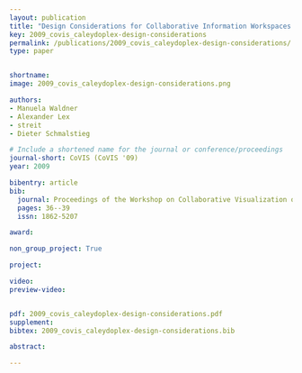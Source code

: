 ```yaml
---
layout: publication
title: "Design Considerations for Collaborative Information Workspaces in Multi-Display Environments"
key: 2009_covis_caleydoplex-design-considerations
permalink: /publications/2009_covis_caleydoplex-design-considerations/
type: paper


shortname:
image: 2009_covis_caleydoplex-design-considerations.png

authors:
- Manuela Waldner
- Alexander Lex
- streit
- Dieter Schmalstieg

# Include a shortened name for the journal or conference/proceedings
journal-short: CoVIS (CoVIS '09)
year: 2009

bibentry: article
bib:
  journal: Proceedings of the Workshop on Collaborative Visualization on Interactive Surfaces (CoVIS '09), in conjunction with VisWeek
  pages: 36--39
  issn: 1862-5207

award:  

non_group_project: True

project:

video:
preview-video:


pdf: 2009_covis_caleydoplex-design-considerations.pdf
supplement:
bibtex: 2009_covis_caleydoplex-design-considerations.bib

abstract: 

---
```



